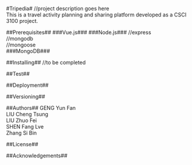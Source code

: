 #Tripedia#
//project description goes here  
This is a travel activity planning and sharing platform developed as a CSCI 3100 project.

##Prerequisites##
###Vue.js###
###Node.js###
	//express  
	//mongodb  
	//mongoose  
###MongoDB###

##Installing##
//to be completed  

##Test##

##Deployment##

##Versioning##

##Authors##
GENG Yun Fan  
LIU Cheng Tsung  
LIU Zhuo Fei  
SHEN Fang Lve  
Zhang Si Bin  

##License##

##Acknowledgements##